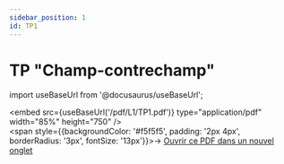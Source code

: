```yaml
---
sidebar_position: 1
id: TP1
---
```


# TP "Champ-contrechamp"

import useBaseUrl from '@docusaurus/useBaseUrl';

<embed
  src={useBaseUrl('/pdf/L1/TP1.pdf')}
  type="application/pdf"
  width="85%"
  height="750"
/>
<br/>
<span style={{backgroundColor: '#f5f5f5', padding: '2px 4px', borderRadius: '3px', fontSize: '13px'}}>→ [Ouvrir ce PDF dans un nouvel onglet](/pdf/L1/TP1.pdf)</span>